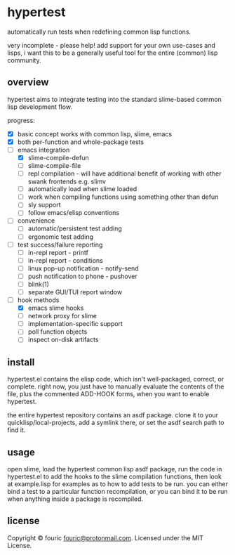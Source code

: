 # hypertest

automatically run tests when redefining common lisp functions.

very incomplete - please help! add support for your own use-cases and lisps, i want this to be a generally useful tool for the entire (common) lisp community.

## overview

hypertest aims to integrate testing into the standard slime-based common lisp development flow.

progress:

- [x] basic concept works with common lisp, slime, emacs
- [x] both per-function and whole-package tests
- [ ] emacs integration
  - [x] slime-compile-defun
  - [ ] slime-compile-file
  - [ ] repl compilation - will have additional benefit of working with other swank frontends e.g. slimv
  - [ ] automatically load when slime loaded
  - [ ] work when compiling functions using something other than defun
  - [ ] sly support
  - [ ] follow emacs/elisp conventions
- [ ] convenience
  - [ ] automatic/persistent test adding
  - [ ] ergonomic test adding
- [ ] test success/failure reporting
  - [ ] in-repl report - printf
  - [ ] in-repl report - conditions
  - [ ] linux pop-up notification - notify-send
  - [ ] push notification to phone - pushover
  - [ ] blink(1)
  - [ ] separate GUI/TUI report window
- [ ] hook methods
  - [x] emacs slime hooks
  - [ ] network proxy for slime
  - [ ] implementation-specific support
  - [ ] poll function objects
  - [ ] inspect on-disk artifacts

## install

hypertest.el contains the elisp code, which isn't well-packaged, correct, or complete. right now, you just have to manually evaluate the contents of the file, plus the commented ADD-HOOK forms, when you want to enable hypertest.

the entire hypertest repository contains an asdf package. clone it to your quicklisp/local-projects, add a symlink there, or set the asdf search path to find it.

## usage

open slime, load the hypertest common lisp asdf package, run the code in hypertest.el to add the hooks to the slime compilation functions, then look at example.lisp for examples as to how to add tests to be run. you can either bind a test to a particular function recompilation, or you can bind it to be run when anything inside a package is recompiled.

## license

Copyright © fouric <fouric@protonmail.com>. Licensed under the MIT License.